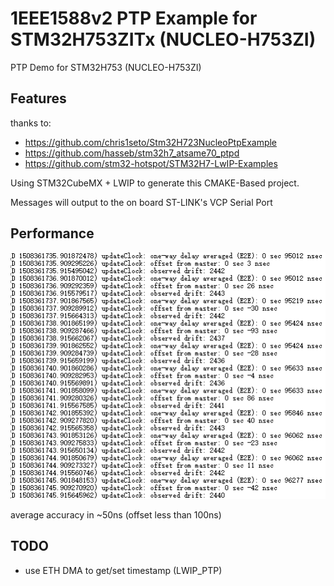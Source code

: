 # 1EEE1588v2 PTP Example for STM32H753ZITx (NUCLEO-H753ZI)

PTP Demo for STM32H753 (NUCLEO-H753ZI)

## Features
thanks to: 
- https://github.com/chris1seto/Stm32H723NucleoPtpExample
- https://github.com/hasseb/stm32h7_atsame70_ptpd
- https://github.com/stm32-hotspot/STM32H7-LwIP-Examples

Using STM32CubeMX + LWIP to generate this CMAKE-Based project.

Messages will output to the on board ST-LINK's VCP Serial Port

## Performance
![image](https://github.com/cxnaive/H753ZITx_ptp_cmake/blob/main/doc/slave_demo.png)

average accuracy in ~50ns (offset less than 100ns)

## TODO
- use ETH DMA to get/set timestamp (LWIP_PTP)
